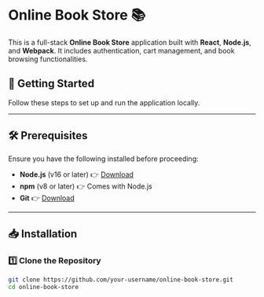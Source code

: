 # Online Book Store 📚

This is a full-stack **Online Book Store** application built with **React**, **Node.js**, and **Webpack**. It includes authentication, cart management, and book browsing functionalities.

## 🚀 Getting Started

Follow these steps to set up and run the application locally.

---

## 🛠️ Prerequisites

Ensure you have the following installed before proceeding:

- **Node.js** (v16 or later) 👉 [Download](https://nodejs.org/)
- **npm** (v8 or later) 👉 Comes with Node.js
- **Git** 👉 [Download](https://git-scm.com/)

---

## 📥 Installation

### **1️⃣ Clone the Repository**
```bash
git clone https://github.com/your-username/online-book-store.git
cd online-book-store

